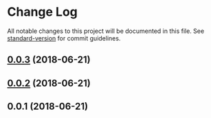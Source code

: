 # Change Log

All notable changes to this project will be documented in this file. See [standard-version](https://github.com/conventional-changelog/standard-version) for commit guidelines.

<a name="0.0.3"></a>
## [0.0.3](https://github.com/VlaDi4eKK/yandex-turbo-feed-module/compare/v0.0.2...v0.0.3) (2018-06-21)



<a name="0.0.2"></a>
## [0.0.2](https://github.com/VlaDi4eKK/yandex-turbo-feed-module/compare/v0.0.1...v0.0.2) (2018-06-21)



<a name="0.0.1"></a>
## 0.0.1 (2018-06-21)

